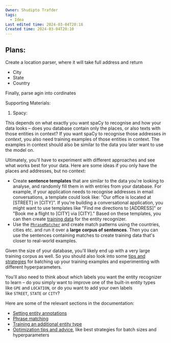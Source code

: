 ```yaml
---
Owner: Shudipto Trafder
tags:
  - Idea
Last edited time: 2024-03-04T20:18
Created time: 2024-03-04T20:10
---
```

## Plans:

Create a location parser, where it will take full address and return

- City
- State
- Country

Finally, parse agin into cordinates

  

Supporting Materials:

1. Spacy:

This depends on what exactly you want spaCy to recognise and how your data looks – does you database contain only the places, or also texts with those entities in context? If you want spaCy to recognise those addresses _in context_, you also need training examples of those entities in context. The examples in context should also be similar to the data you later want to use the model on.

Ultimately, you'll have to experiment with different approaches and see what works best for your data. Here are some ideas if you only have the places and addresses, but no context:

- Create **sentence templates** that are similar to the data you're looking to analyse, and randomly fill them in with entries from your database. For example, if your application needs to recognise addresses in email conversations, a template could look like: "Our office is located at [STREET] in [CITY]". If you're building a conversational application, you might want to use templates like "Find me directions to [ADDRESS]" or "Book me a flight to [CITY] via [CITY]." Based on these templates, you can then create [training data](https://spacy.io/usage/training#training-data) for the entity recognizer.
- Use the [`PhraseMatcher`](https://spacy.io/usage/linguistic-features#adding-phrase-patterns) and create match patterns using the countries, cities etc. and run it over a **large corpus of sentences**. Then you can use the sentences containing matches to create training data that's closer to real-world examples.

Given the size of your database, you'll likely end up with a very large training corpus as well. So you should also look into some [tips and strategies](https://spacy.io/usage/training#tips) for batching up your training examples and experimenting with different hyperparameters.

You'll also need to think about which labels you want the entity recognizer to learn – do you simply want to improve one of the built-in entity types like `GPE` and `LOCATION`, or do you want to add your own labels like `STREET`, `STATE` or `CITY`?

Here are some of the relevant sections in the documentation:

- [Setting entity annotations](https://spacy.io/usage/linguistic-features#setting-entities)
- [Phrase matching](https://spacy.io/usage/linguistic-features#adding-phrase-patterns)
- [Training an additional entity type](https://spacy.io/usage/training#example-new-entity-type)
- [Optimization tips and advice](https://spacy.io/usage/training#tips), like best strategies for batch sizes and hyperparameters